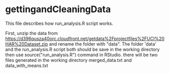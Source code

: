 # gettingandCleaningData
This file describes how run_analysis.R script works.

First, unzip the data from https://d396qusza40orc.cloudfront.net/getdata%2Fprojectfiles%2FUCI%20HAR%20Dataset.zip and rename the folder with "data".
The folder 'data' and the run_analysis.R script both should be save in the working directory
then use source("run_analysis.R") command in RStudio.
there will be two files generated in the working directory
merged_data.txt and data_with_means.txt
